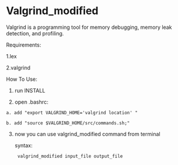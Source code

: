 # Valgrind_modified
Valgrind is a programming tool for memory debugging, memory leak detection, and profiling.



Requirements:

  1.lex
  
  2.valgrind
  
  
How To Use:
  1. run INSTALL
  
  2. open .bashrc:

    a. add "export VALGRIND_HOME='valgrind location' "
      
    b. add "source $VALGRIND_HOME/src/commands.sh;"
      
  3. now you can use valgrind_modified command from terminal
      
      syntax:
            
          valgrind_modified input_file output_file
      
